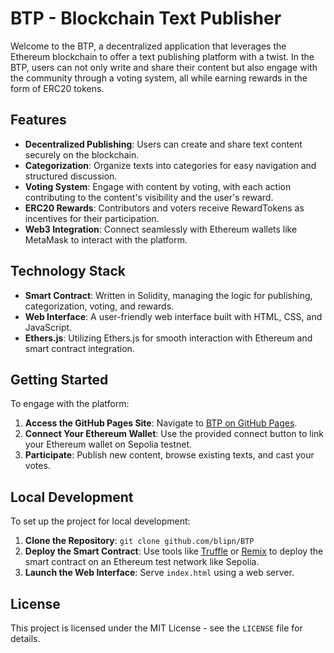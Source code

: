 # BTP - Blockchain Text Publisher

Welcome to the BTP, a decentralized application that leverages the Ethereum blockchain to offer a text publishing platform with a twist. In the BTP, users can not only write and share their content but also engage with the community through a voting system, all while earning rewards in the form of ERC20 tokens.

## Features

- **Decentralized Publishing**: Users can create and share text content securely on the blockchain.
- **Categorization**: Organize texts into categories for easy navigation and structured discussion.
- **Voting System**: Engage with content by voting, with each action contributing to the content's visibility and the user's reward.
- **ERC20 Rewards**: Contributors and voters receive RewardTokens as incentives for their participation.
- **Web3 Integration**: Connect seamlessly with Ethereum wallets like MetaMask to interact with the platform.

## Technology Stack

- **Smart Contract**: Written in Solidity, managing the logic for publishing, categorization, voting, and rewards.
- **Web Interface**: A user-friendly web interface built with HTML, CSS, and JavaScript.
- **Ethers.js**: Utilizing Ethers.js for smooth interaction with Ethereum and smart contract integration.

## Getting Started

To engage with the platform:

1. **Access the GitHub Pages Site**: Navigate to [BTP on GitHub Pages](https://blipn.github.io/BTP/).
2. **Connect Your Ethereum Wallet**: Use the provided connect button to link your Ethereum wallet on Sepolia testnet.
3. **Participate**: Publish new content, browse existing texts, and cast your votes.

## Local Development

To set up the project for local development:

1. **Clone the Repository**: `git clone github.com/blipn/BTP`
3. **Deploy the Smart Contract**: Use tools like [Truffle](https://www.trufflesuite.com/) or [Remix](https://remix.ethereum.org/) to deploy the smart contract on an Ethereum test network like Sepolia.
4. **Launch the Web Interface**: Serve `index.html` using a web server.

## License

This project is licensed under the MIT License - see the `LICENSE` file for details.
